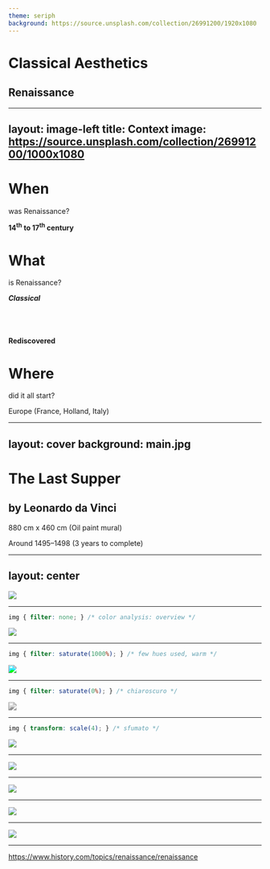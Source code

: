 ```yaml
---
theme: seriph
background: https://source.unsplash.com/collection/26991200/1920x1080
---
```


# Classical Aesthetics

## Renaissance

---
layout: image-left
title: Context
image: https://source.unsplash.com/collection/26991200/1000x1080
---

# When

was Renaissance?

**14<sup>th</sup> to 17<sup>th</sup> century**

# What

is Renaissance?

**_Classical_**

<marquee direction="up" scrollamount="3" height="40">

### Philosophy

### **Art**

### _Literatture_

</marquee>

**Rediscovered**

# Where

did it all start?

Europe (France, Holland, Italy)

---
layout: cover
background: main.jpg
---

<v-clicks>
 
# The Last Supper
## by Leonardo da Vinci

880 cm x 460 cm (Oil paint mural)

Around 1495–1498 (3 years to complete)

</v-clicks>

---
layout: center
---

<img src="/hsv.svg" class="h-100"/>

---

```css
img { filter: none; } /* color analysis: overview */
```

<img src="/main.jpg" style="filter: none;"/>

<!--
Unsaturated (degraded painting)
-->

---

```css
img { filter: saturate(1000%); } /* few hues used, warm */
```

<img src="/main.jpg" style="filter: saturate(1000%);"/>

<!--
The temperature is warm

Mostly warm if the room is considered

Cold if only vivid colors are considered (high saturation and light) 
-->

---

```css
img { filter: saturate(0%); } /* chiaroscuro */
```
<img src="/main.jpg" style="filter: saturate(0%);"/>

<!-- 
Low value (darkness of the room) 
-->

---

```css
img { transform: scale(4); } /* sfumato */
```
<img src="/sfumato.png"/>

---

<img src="/groups.jpg"/>

---

<img src="/grid.jpg"/>

---

<img src="/lines.jpg"/>

---

<img src="/triangle.jpg"/>

---

https://www.history.com/topics/renaissance/renaissance
